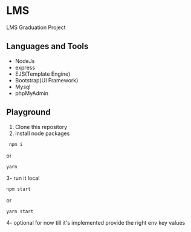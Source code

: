 # LMS

LMS Graduation Project
## Languages and Tools
- NodeJs
- express
- EJS(Template Engine)
- Bootstrap(UI Framework)
- Mysql
- phpMyAdmin

## Playground

1. Clone this repository
2. install node packages
```
 npm i
```
or 
```
yarn
```

3- run it local
```shell
npm start
```
or 
```
yarn start
```

4- optional for now till it's implemented provide the right env key values
